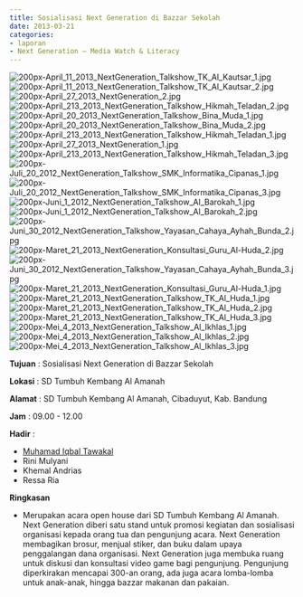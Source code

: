 ```yaml
---
title: Sosialisasi Next Generation di Bazzar Sekolah
date: 2013-03-21
categories:
- laporan
- Next Generation – Media Watch & Literacy
---
```



![200px-April_11_2013_NextGeneration_Talkshow_TK_Al_Kautsar_1.jpg](/uploads/200px-April_11_2013_NextGeneration_Talkshow_TK_Al_Kautsar_1.jpg)
![200px-April_11_2013_NextGeneration_Talkshow_TK_Al_Kautsar_2.jpg](/uploads/200px-April_11_2013_NextGeneration_Talkshow_TK_Al_Kautsar_2.jpg)
![200px-April_27_2013_NextGeneration_2.jpg](/uploads/200px-April_27_2013_NextGeneration_2.jpg)
![200px-April_213_2013_NextGeneration_Talkshow_Hikmah_Teladan_2.jpg](/uploads/200px-April_213_2013_NextGeneration_Talkshow_Hikmah_Teladan_2.jpg)
![200px-April_20_2013_NextGeneration_Talkshow_Bina_Muda_1.jpg](/uploads/200px-April_20_2013_NextGeneration_Talkshow_Bina_Muda_1.jpg)
![200px-April_20_2013_NextGeneration_Talkshow_Bina_Muda_2.jpg](/uploads/200px-April_20_2013_NextGeneration_Talkshow_Bina_Muda_2.jpg)
![200px-April_213_2013_NextGeneration_Talkshow_Hikmah_Teladan_1.jpg](/uploads/200px-April_213_2013_NextGeneration_Talkshow_Hikmah_Teladan_1.jpg)
![200px-April_27_2013_NextGeneration_1.jpg](/uploads/200px-April_27_2013_NextGeneration_1.jpg)
![200px-April_213_2013_NextGeneration_Talkshow_Hikmah_Teladan_3.jpg](/uploads/200px-April_213_2013_NextGeneration_Talkshow_Hikmah_Teladan_3.jpg)
![200px-Juli_20_2012_NextGeneration_Talkshow_SMK_Informatika_Cipanas_1.jpg](/uploads/200px-Juli_20_2012_NextGeneration_Talkshow_SMK_Informatika_Cipanas_1.jpg)
![200px-Juli_20_2012_NextGeneration_Talkshow_SMK_Informatika_Cipanas_3.jpg](/uploads/200px-Juli_20_2012_NextGeneration_Talkshow_SMK_Informatika_Cipanas_3.jpg)
![200px-Juni_1_2012_NextGeneration_Talkshow_Al_Barokah_1.jpg](/uploads/200px-Juni_1_2012_NextGeneration_Talkshow_Al_Barokah_1.jpg)
![200px-Juni_1_2012_NextGeneration_Talkshow_Al_Barokah_2.jpg](/uploads/200px-Juni_1_2012_NextGeneration_Talkshow_Al_Barokah_2.jpg)
![200px-Juni_30_2012_NextGeneration_Talkshow_Yayasan_Cahaya_Ayhah_Bunda_2.jpg](/uploads/200px-Juni_30_2012_NextGeneration_Talkshow_Yayasan_Cahaya_Ayhah_Bunda_2.jpg)
![200px-Maret_21_2013_NextGeneration_Konsultasi_Guru_Al-Huda_2.jpg](/uploads/200px-Maret_21_2013_NextGeneration_Konsultasi_Guru_Al-Huda_2.jpg)
![200px-Juni_30_2012_NextGeneration_Talkshow_Yayasan_Cahaya_Ayhah_Bunda_3.jpg](/uploads/200px-Juni_30_2012_NextGeneration_Talkshow_Yayasan_Cahaya_Ayhah_Bunda_3.jpg)
![200px-Maret_21_2013_NextGeneration_Konsultasi_Guru_Al-Huda_1.jpg](/uploads/200px-Maret_21_2013_NextGeneration_Konsultasi_Guru_Al-Huda_1.jpg)
![200px-Maret_21_2013_NextGeneration_Talkshow_TK_Al_Huda_1.jpg](/uploads/200px-Maret_21_2013_NextGeneration_Talkshow_TK_Al_Huda_1.jpg)
![200px-Maret_21_2013_NextGeneration_Talkshow_TK_Al_Huda_2.jpg](/uploads/200px-Maret_21_2013_NextGeneration_Talkshow_TK_Al_Huda_2.jpg)
![200px-Maret_21_2013_NextGeneration_Talkshow_TK_Al_Huda_3.jpg](/uploads/200px-Maret_21_2013_NextGeneration_Talkshow_TK_Al_Huda_3.jpg)
![200px-Mei_4_2013_NextGeneration_Talkshow_Al_Ikhlas_1.jpg](/uploads/200px-Mei_4_2013_NextGeneration_Talkshow_Al_Ikhlas_1.jpg)
![200px-Mei_4_2013_NextGeneration_Talkshow_Al_Ikhlas_2.jpg](/uploads/200px-Mei_4_2013_NextGeneration_Talkshow_Al_Ikhlas_2.jpg)
![200px-Mei_4_2013_NextGeneration_Talkshow_Al_Ikhlas_3.jpg](/uploads/200px-Mei_4_2013_NextGeneration_Talkshow_Al_Ikhlas_3.jpg)


**Tujuan** : Sosialisasi Next Generation di Bazzar Sekolah

**Lokasi** : SD Tumbuh Kembang Al Amanah 

**Alamat** : SD Tumbuh Kembang Al Amanah, Cibaduyut, Kab. Bandung 

**Jam** : 09.00 - 12.00 

**Hadir** :
* [Muhamad Iqbal Tawakal ](http://wiki.ciptamedia.org/wiki/Muhamad_Iqbal_Tawakal)
* Rini Mulyani
* Khemal Andrias
* Ressa Ria

**Ringkasan** 
* Merupakan acara open house dari SD Tumbuh Kembang Al Amanah. Next Generation diberi satu stand untuk promosi kegiatan dan sosialisasi organisasi kepada orang tua dan pengunjung acara. Next Generation membagikan brosur, menjual stiker, dan buku dalam upaya penggalangan dana organisasi. Next Generation juga membuka ruang untuk diskusi dan konsultasi video game bagi pengunjung. Pengunjung diperkirakan mencapai 300-an orang, ada juga acara lomba-lomba untuk anak-anak, hingga bazzar makanan dan pakaian. 
